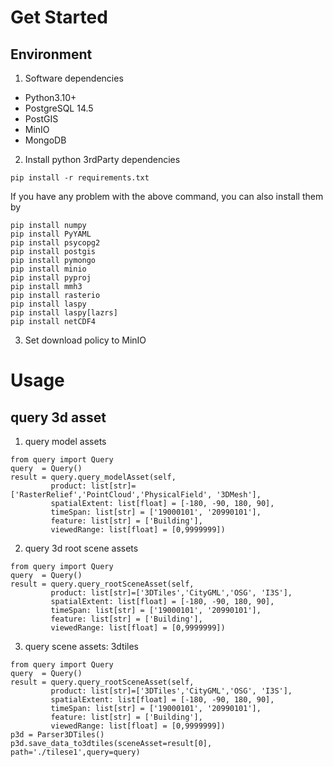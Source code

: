 # Get Started

## Environment

1. Software dependencies

- Python3.10+
- PostgreSQL 14.5
- PostGIS
- MinIO
- MongoDB

2. Install python 3rdParty dependencies

```
pip install -r requirements.txt
```

If you have any problem with the above command, you can also install them by

```
pip install numpy
pip install PyYAML
pip install psycopg2
pip install postgis
pip install pymongo
pip install minio
pip install pyproj
pip install mmh3
pip install rasterio
pip install laspy
pip install laspy[lazrs]
pip install netCDF4
```

3. Set download policy to MinIO

# Usage

## query 3d asset

1. query model assets

```
from query import Query
query  = Query()
result = query.query_modelAsset(self, 
         product: list[str]=['RasterRelief','PointCloud','PhysicalField', '3DMesh'], 
         spatialExtent: list[float] = [-180, -90, 180, 90],
         timeSpan: list[str] = ['19000101', '20990101'], 
         feature: list[str] = ['Building'], 
         viewedRange: list[float] = [0,9999999])
```
2. query 3d root scene assets

```
from query import Query
query  = Query()
result = query.query_rootSceneAsset(self, 
         product: list[str]=['3DTiles','CityGML','OSG', 'I3S'], 
         spatialExtent: list[float] = [-180, -90, 180, 90],
         timeSpan: list[str] = ['19000101', '20990101'], 
         feature: list[str] = ['Building'], 
         viewedRange: list[float] = [0,9999999])
```
3. query scene assets: 3dtiles

```
from query import Query
query  = Query()
result = query.query_rootSceneAsset(self, 
         product: list[str]=['3DTiles','CityGML','OSG', 'I3S'], 
         spatialExtent: list[float] = [-180, -90, 180, 90],
         timeSpan: list[str] = ['19000101', '20990101'], 
         feature: list[str] = ['Building'], 
         viewedRange: list[float] = [0,9999999])
p3d = Parser3DTiles()
p3d.save_data_to3dtiles(sceneAsset=result[0], path='./tilese1',query=query)
```                